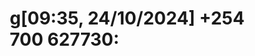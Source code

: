 # g[09:35, 24/10/2024] +254 700 627730: 
<!DOCTYPE html>
<html lang="en">
<head>
    <meta charset="UTF-8">
    <meta name="viewport" content="width=device-width, initial-scale=1.0">
    <title>Snake Game</title>
    <style>
        * {
            margin: 0;
            padding: 0;
            box-sizing: border-box;
        }

        body {
            display: flex;
            flex-direction: column;
            justify-content: center;
            align-items: center;
            height: 100vh;
            background-color: #282c34;
            color: white;
            font-family: 'Arial', sans-serif;
        }

        h1 {
            margin-bottom: 10px;
        }

        canvas {
            background-color: #000;
            border: 1px solid #fff;
        }

        .sco…
[10:05, 24/10/2024] +254 711 693373: #include<iostream>
using namespace std;

void printRow(int leadingSpaces, int stars) {
    // Print leading spaces
    for (int i = 0; i < leadingSpaces; ++i) {
        cout << "  ";
    }
    // Print stars
    for (int i = 0; i < stars; ++i) {
        cout << "* ";
    }
    cout << endl;
}

void printPattern(int row) {
    // Base case to stop recursion
    if (row == 8) {
        return;
    }

    // Define the number of stars and leading spaces for each row
    if (row == 0 || row == 7) {
        printRow(0, 8); // First and last row (8 stars)
    } else if (row == 1 || row == 6) {
        printRow(1, 6); // Second and seventh row (6 stars with 1 leading space)
    } else if (row == 2 || row == 5) {
        printRow(2, 4); // Third and sixth row (4 stars with 2 leading spaces)
    } else if (row == 3 || row == 4) {
        printRow(3, 2); // Fourth and fifth row (2 stars with 3 leading spaces)
    }

    // Recursive call for the next row
    printPattern(row + 1);
}

int main() {
    printPattern(0); // Start the pattern from row 0
    return 0;
}ame-app
